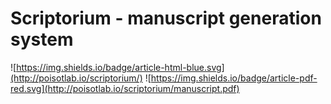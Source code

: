 # Scriptorium - manuscript generation system

![https://img.shields.io/badge/article-html-blue.svg](http://poisotlab.io/scriptorium/)
![https://img.shields.io/badge/article-pdf-red.svg](http://poisotlab.io/scriptorium/manuscript.pdf)
